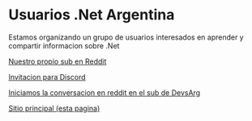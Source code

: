 # Usuarios .Net Argentina

Estamos organizando un grupo de usuarios interesados en aprender y compartir informacion sobre .Net

[Nuestro propio sub en Reddit](https://www.reddit.com/r/dotNetAr/)

[Invitacion para Discord](https://discord.com/invite/x27VcjxWNU)

[Iniciamos la conversacion en reddit en el sub de DevsArg](https://www.reddit.com/r/devsarg/comments/vsasq3/buscando_desarrolladores_net_para_armar_un_grupo/)

[Sitio principal (esta pagina)](https://usuarios.net.ar)
